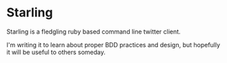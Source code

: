 # Starling

Starling is a fledgling ruby based command line twitter client.

I'm writing it to learn about proper BDD practices and design, but hopefully it will be useful to others someday.
